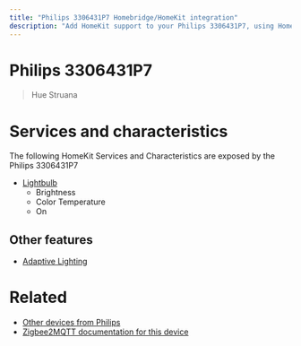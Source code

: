 ```yaml
---
title: "Philips 3306431P7 Homebridge/HomeKit integration"
description: "Add HomeKit support to your Philips 3306431P7, using Homebridge, Zigbee2MQTT and homebridge-z2m."
---
```

<!---
This file has been GENERATED using src/docgen/docgen.ts
DO NOT EDIT THIS FILE MANUALLY!
-->
# Philips 3306431P7
> Hue Struana


# Services and characteristics
The following HomeKit Services and Characteristics are exposed by
the Philips 3306431P7

* [Lightbulb](../../light.md)
  * Brightness
  * Color Temperature
  * On


## Other features
* [Adaptive Lighting](../../light.md)


# Related
* [Other devices from Philips](../index.md#philips)
* [Zigbee2MQTT documentation for this device](https://www.zigbee2mqtt.io/devices/3306431P7.html)